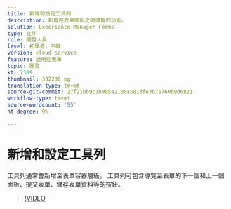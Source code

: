```yaml
---
title: 新增和設定工具列
description: 新增在表單面板之間導覽的功能。
solution: Experience Manager Forms
type: 文件
role: 開發人員
level: 初學者，中級
version: cloud-service
feature: 適用性表單
topic: 開發
kt: 7389
thumbnail: 332236.pg
translation-type: tm+mt
source-git-commit: 27f21bb9c1b905a2100a5013fe3b75760b9d6821
workflow-type: tm+mt
source-wordcount: '55'
ht-degree: 9%

---
```



# 新增和設定工具列

工具列通常會新增至表單容器層級。 工具列可包含導覽至表單的下一個和上一個面板、提交表單、儲存表單資料等的按鈕。

>[!VIDEO](https://video.tv.adobe.com/v/332236?quality=12&learn=on)


